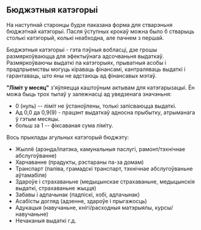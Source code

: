## Бюджэтныя катэгорыі

На наступнай старонцы будзе паказана форма для стварэньня бюджэтнай катэгорыі.
Пасля ўступных крокаў можна было б стварыць столькі катэгорый, колькі неабходна, але пачнем з першай.

Бюджэтныя катэгорыі - гэта пэўныя вобласці, дзе грошы размяркоўваюцца для эфектыўнага адсочваньня выдаткаў. 
Размяркоўваючы выдаткі па катэгорыях, прыватныя асобы і прадпрыемствы могуць кіраваць фінансамі, кантраляваць выдаткі 
і гарантаваць, што яны не адстаюць ад фінансавых мэтаў.

**"Ліміт у месяц"** з'яўляецца каштоўным актывам для катэгарызацыі. Ён можа быць трох тыпаў у залежнасці ад 
уведзенага значэньня:
- 0 (нуль) -- ліміт не ўстаноўлены, толькі запісваюцца выдаткі.
- Ад 0,0 да 0,9(9) - працэнт выдаткаў адносна прыбытку, атрыманага ў гэтым месяцы.
- больш за 1 -- фіксаваная сума ліміту.

Вось прыклады агульных катэгорый бюджэту:
- Жыллё (арэнда/іпатэка, камунальныя паслугі, рамонт/тэхнічнае абслугоўванне)
- Харчаванне (прадукты, рэстараны па-за домам)
- Транспарт (паліва, грамадскі транспарт, тэхнічнае абслугоўваньне аўтамабіля)
- Здароўе і страхаваньне (медыцынскае страхаваньне, медыцынскія выдаткі, страхаваньне жыцця)
- Забавы і адпачынак (падпіскі, хобі, адпачынак)
- Асабісты догляд (адзенне, здароўе і прыгажосць)
- Адукацыя (навучаньне, кнігі/расходныя матэрыялы, курсы/навучаньне)
- Нечаканыя выдаткі
г.д.
